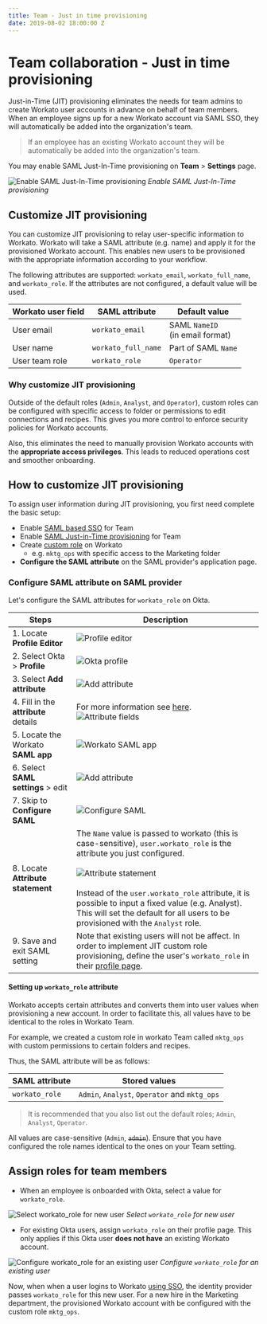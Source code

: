 ```yaml
---
title: Team - Just in time provisioning
date: 2019-08-02 18:00:00 Z
---
```


# Team collaboration - Just in time provisioning
Just-in-Time (JIT) provisioning eliminates the needs for team admins to create Workato user accounts in advance on behalf of team members. When an employee signs up for a new Workato account via SAML SSO, they will automatically be added into the organization's team.

> If an employee has an existing Workato account they will be automatically be added into the organization's team.

You may enable SAML Just-In-Time provisioning on **Team** > **Settings** page.

![Enable SAML Just-In-Time provisioning](/assets/images/user-accounts-and-teams/jit-provisioning/saml-jitp.png)
*Enable SAML Just-In-Time provisioning*

## Customize JIT provisioning
You can customize JIT provisioning to relay user-specific information to Workato. Workato will take a SAML attribute (e.g. name) and apply it for the provisioned Workato account. This enables new users to be provisioned with the appropriate information according to your workflow.

The following attributes are supported: `workato_email`, `workato_full_name`, and `workato_role`. If the attributes are not configured, a default value will be used.

| Workato user field  | SAML attribute      | Default value                      |
| ------------------- | ------------------- | ---------------------------------- |
| User email          | `workato_email`     | SAML `NameID`<br>(in email format) |
| User name           | `workato_full_name` | Part of SAML `Name`                |
| User team role      | `workato_role`      | `Operator`                         |

### Why customize JIT provisioning
Outside of the default roles (`Admin`, `Analyst`, and `Operator`), custom roles can be configured with specific access to folder or permissions to edit connections and recipes. This gives you more control to enforce security policies for Workato accounts.

Also, this eliminates the need to manually provision Workato accounts with the **appropriate access privileges**. This leads to reduced operations cost and smoother onboarding.

## How to customize JIT provisioning
To assign user information during JIT provisioning, you first need complete the basic setup:
- Enable [SAML based SSO](/user-accounts-and-teams/single-sign-on.md) for Team
- Enable [SAML Just-in-Time provisioning](#team-collaboration-just-in-time-provisioning) for Team
- Create [custom role](/user-accounts-and-teams/team-collaboration.md#custom-roles) on Workato
    + e.g. `mktg_ops` with specific access to the Marketing folder
- **Configure the SAML attribute** on the SAML provider's application page.

### Configure SAML attribute on SAML provider
Let's configure the SAML attributes for `workato_role` on Okta.

| Steps                                | Description |
| ------------------------------------ | --- |
| 1. Locate **Profile Editor**         | ![Profile editor](/assets/images/user-accounts-and-teams/jit-provisioning/okta-profile-editor.png) |
| 2. Select Okta > **Profile**         | ![Okta profile](/assets/images/user-accounts-and-teams/jit-provisioning/okta-profile.png) |
| 3. Select **Add attribute**          | ![Add attribute](/assets/images/user-accounts-and-teams/jit-provisioning/add-attribute.png) |
| 4. Fill in the **attribute** details | For more information see [here](#setting-up-workatorole-attribute).<br>![Attribute fields](/assets/images/user-accounts-and-teams/jit-provisioning/attribute-fields.png) |
| 5. Locate the Workato **SAML app**   | ![Workato SAML app](/assets/images/user-accounts-and-teams/jit-provisioning/workato-saml-app.png) |
| 6. Select **SAML settings** > edit   | ![Add attribute](/assets/images/user-accounts-and-teams/jit-provisioning/saml-app-setting.png) |
| 7. Skip to **Configure SAML**        | ![Configure SAML](/assets/images/user-accounts-and-teams/jit-provisioning/configure-saml.png) |
| 8. Locate **Attribute statement**    | The `Name` value is passed to workato (this is case-sensitive), `user.workato_role` is the attribute you just configured.<br><br> ![Attribute statement](/assets/images/user-accounts-and-teams/jit-provisioning/attribute-statement.png)<br><br>Instead of the `user.workato_role` attribute, it is possible to input a fixed value (e.g. Analyst). This will set the default for all users to be provisioned with the `Analyst` role. |
| 9. Save and exit SAML setting        | Note that existing users will not be affect. In order to implement JIT custom role provisioning, define the user's `workato_role` in their [profile page](#assign-roles-for-team-members). |

#### Setting up `workato_role` attribute
Workato accepts certain attributes and converts them into user values when provisioning a new account. In order to facilitate this, all values have to be identical to the roles in Workato Team.

For example, we created a custom role in workato Team called `mktg_ops` with custom permissions to certain folders and recipes.

Thus, the SAML attribute will be as follows:

| SAML attribute | Stored values |
| -------------- | ------------- |
| `workato_role` | `Admin`, `Analyst`, `Operator` and `mktg_ops` |

>It is recommended that you also list out the default roles; `Admin`, `Analyst`, `Operator`.

All values are case-sensitive (`Admin`, ~~`admin`~~). Ensure that you have configured the role names identical to the ones on your Team setting.

## Assign roles for team members
- When an employee is onboarded with Okta, select a value for `workato_role`.

![Select workato_role for new user](/assets/images/user-accounts-and-teams/jit-provisioning/new-user-custom-role.png)
*Select `workato_role` for new user*

- For existing Okta users, assign `workato_role` on their profile page. This only applies if this Okta user **does not have** an existing Workato account.

![Configure workato_role for an existing user](/assets/images/user-accounts-and-teams/jit-provisioning/assign-current-user.gif)
*Configure `workato_role` for an existing user*

Now, when when a user logins to Workato [using SSO](/user-accounts-and-teams/single-sign-on.md), the identity provider passes `workato_role` for this new user. For a new hire in the Marketing department, the provisioned Workato account with be configured with the custom role `mktg_ops`.

